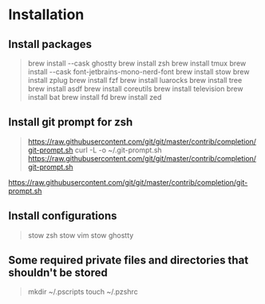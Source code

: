# Installation

## Install packages

> brew install --cask ghostty
> brew install zsh
> brew install tmux
> brew install --cask font-jetbrains-mono-nerd-font
> brew install stow
> brew install zplug
> brew install fzf
> brew install luarocks
> brew install tree
> brew install asdf
> brew install coreutils
> brew install television
> brew install bat
> brew install fd
> brew install zed

## Install git prompt for zsh

> https://raw.githubusercontent.com/git/git/master/contrib/completion/git-prompt.sh
> curl -L -o ~/.git-prompt.sh https://raw.githubusercontent.com/git/git/master/contrib/completion/git-prompt.sh

https://raw.githubusercontent.com/git/git/master/contrib/completion/git-prompt.sh

## Install configurations

> stow zsh
> stow vim
> stow ghostty

## Some required private files and directories that shouldn't be stored

> mkdir ~/.pscripts
> touch ~/.pzshrc
